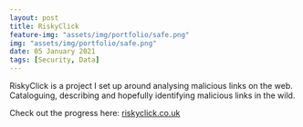 ```yaml
---
layout: post
title: RiskyClick
feature-img: "assets/img/portfolio/safe.png"
img: "assets/img/portfolio/safe.png"
date: 05 January 2021
tags: [Security, Data]
---
```


RiskyClick is a project I set up around analysing malicious links on the web. Cataloguing, describing and hopefully identifying malicious links in the wild.

Check out the progress here: [riskyclick.co.uk](https://www.riskyclick.co.uk)